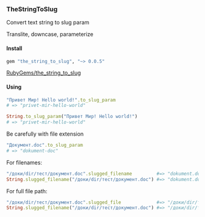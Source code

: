 ### TheStringToSlug

Convert text string to slug param

Translite, downcase, parameterize

#### Install

```ruby
gem "the_string_to_slug", "~> 0.0.5"
```

<a href="http://rubygems.org/gems/the_string_to_slug">RubyGems/the_string_to_slug</a>

#### Using

```ruby
"Привет Мир! Hello world!".to_slug_param
# => "privet-mir-hello-world"

String.to_slug_param("Привет Мир! Hello world!")
# => "privet-mir-hello-world"
```

Be carefully with file extension

```ruby
"Документ.doc".to_slug_param
# => "dokument-doc"
```

For filenames:

```ruby
"/доки/dir/тест/документ.doc".slugged_filename         #=> "dokument.doc"
String.slugged_filename("/доки/dir/тест/документ.doc") #=> "dokument.doc"
```

For full file path:

```ruby
"/доки/dir/тест/документ.doc".slugged_file             #=> "/доки/dir/тест/dokument.doc"
String.slugged_filename("/доки/dir/тест/документ.doc") #=> "/доки/dir/тест/dokument.doc"
```